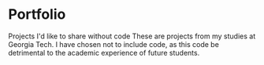 # Portfolio
Projects I'd like to share without code
These are projects from my studies at Georgia Tech.
I have chosen not to include code, as this code be detrimental
to the academic experience of future students.
